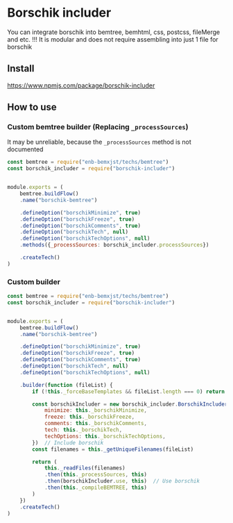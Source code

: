 # Borschik includer
You can integrate borschik into bemtree, bemhtml, css, postcss, fileMerge and etc. !!!
It is modular and does not require assembling into just 1 file for borschik

## Install
https://www.npmjs.com/package/borschik-includer

## How to use

### Custom bemtree builder (Replacing `_processSources`)
It may be unreliable, because the `_processSources` method is not documented

```js
const bemtree = require("enb-bemxjst/techs/bemtree")
const borschik_includer = require("borschik-includer")


module.exports = (
    bemtree.buildFlow()
    .name("borschik-bemtree")

    .defineOption("borschikMinimize", true)
    .defineOption("borschikFreeze", true)
    .defineOption("borschikComments", true)
    .defineOption("borschikTech", null)
    .defineOption("borschikTechOptions", null)
    .methods({_processSources: borschik_includer.processSources})

    .createTech()
)
```

### Custom builder
```js
const bemtree = require("enb-bemxjst/techs/bemtree")
const borschik_includer = require("borschik-includer")


module.exports = (
    bemtree.buildFlow()
    .name("borschik-bemtree")

    .defineOption("borschikMinimize", true)
    .defineOption("borschikFreeze", true)
    .defineOption("borschikComments", true)
    .defineOption("borschikTech", null)
    .defineOption("borschikTechOptions", null)

    .builder(function (fileList) {
        if (!this._forceBaseTemplates && fileList.length === 0) return this._mockBEMTREE()

        const borschikIncluder = new borschik_includer.BorschikIncluder({
            minimize: this._borschikMinimize,
            freeze: this._borschikFreeze,
            comments: this._borschikComments,
            tech: this._borschikTech,
            techOptions: this._borschikTechOptions,
        })  // Include borschik
        const filenames = this._getUniqueFilenames(fileList)

        return (
            this._readFiles(filenames)
            .then(this._processSources, this)
            .then(borschikIncluder.use, this)  // Use borschik
            .then(this._compileBEMTREE, this)
        )
    })
    .createTech()
)
```
